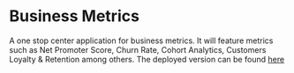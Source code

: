 


# Business Metrics
 A one stop center application for business metrics. It will feature metrics such as Net Promoter Score, Churn Rate, Cohort Analytics, Customers Loyalty & Retention among others. 
 The deployed version can be found [here](https://business-metrics.herokuapp.com/)

